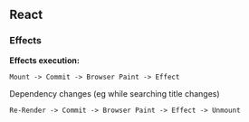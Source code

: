 ## React

### Effects

**Effects execution:**

`Mount -> Commit -> Browser Paint -> Effect`

Dependency changes (eg while searching title changes)

`Re-Render -> Commit -> Browser Paint -> Effect -> Unmount`
